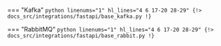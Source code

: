 === "Kafka"
    ```python linenums="1" hl_lines="4 6 17-20 28-29"
    {!> docs_src/integrations/fastapi/base_kafka.py !}
    ```

=== "RabbitMQ"
    ```python linenums="1" hl_lines="4 6 17-20 28-29"
    {!> docs_src/integrations/fastapi/base_rabbit.py !}
    ```
